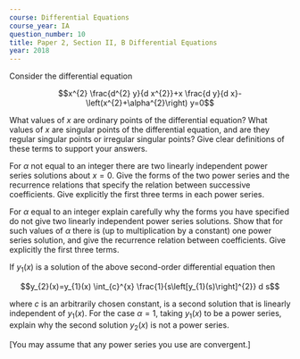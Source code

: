 ```yaml
---
course: Differential Equations
course_year: IA
question_number: 10
title: Paper 2, Section II, B Differential Equations
year: 2018
---
```




Consider the differential equation

$$x^{2} \frac{d^{2} y}{d x^{2}}+x \frac{d y}{d x}-\left(x^{2}+\alpha^{2}\right) y=0$$

What values of $x$ are ordinary points of the differential equation? What values of $x$ are singular points of the differential equation, and are they regular singular points or irregular singular points? Give clear definitions of these terms to support your answers.

For $\alpha$ not equal to an integer there are two linearly independent power series solutions about $x=0$. Give the forms of the two power series and the recurrence relations that specify the relation between successive coefficients. Give explicitly the first three terms in each power series.

For $\alpha$ equal to an integer explain carefully why the forms you have specified do not give two linearly independent power series solutions. Show that for such values of $\alpha$ there is (up to multiplication by a constant) one power series solution, and give the recurrence relation between coefficients. Give explicitly the first three terms.

If $y_{1}(x)$ is a solution of the above second-order differential equation then

$$y_{2}(x)=y_{1}(x) \int_{c}^{x} \frac{1}{s\left[y_{1}(s)\right]^{2}} d s$$

where $c$ is an arbitrarily chosen constant, is a second solution that is linearly independent of $y_{1}(x)$. For the case $\alpha=1$, taking $y_{1}(x)$ to be a power series, explain why the second solution $y_{2}(x)$ is not a power series.

[You may assume that any power series you use are convergent.]